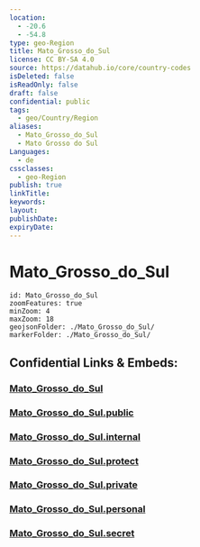```yaml
---
location:
  - -20.6
  - -54.8
type: geo-Region
title: Mato_Grosso_do_Sul
license: CC BY-SA 4.0
source: https://datahub.io/core/country-codes
isDeleted: false
isReadOnly: false
draft: false
confidential: public
tags:
  - geo/Country/Region
aliases:
  - Mato_Grosso_do_Sul
  - Mato Grosso do Sul
Languages:
  - de
cssclasses:
  - geo-Region
publish: true
linkTitle:
keywords:
layout:
publishDate:
expiryDate:
---
```


# Mato_Grosso_do_Sul

```leaflet
id: Mato_Grosso_do_Sul
zoomFeatures: true 
minZoom: 4 
maxZoom: 18
geojsonFolder: ./Mato_Grosso_do_Sul/
markerFolder: ./Mato_Grosso_do_Sul/
```


## Confidential Links & Embeds: 

### [Mato_Grosso_do_Sul](/_Standards/Earth/Continent/America~South/Brazil/states~Brazil/Mato_Grosso_do_Sul.md) 

### [Mato_Grosso_do_Sul.public](/_public/Earth/Continent/America~South/Brazil/states~Brazil/Mato_Grosso_do_Sul.public.md) 

### [Mato_Grosso_do_Sul.internal](/_internal/Earth/Continent/America~South/Brazil/states~Brazil/Mato_Grosso_do_Sul.internal.md) 

### [Mato_Grosso_do_Sul.protect](/_protect/Earth/Continent/America~South/Brazil/states~Brazil/Mato_Grosso_do_Sul.protect.md) 

### [Mato_Grosso_do_Sul.private](/_private/Earth/Continent/America~South/Brazil/states~Brazil/Mato_Grosso_do_Sul.private.md) 

### [Mato_Grosso_do_Sul.personal](/_personal/Earth/Continent/America~South/Brazil/states~Brazil/Mato_Grosso_do_Sul.personal.md) 

### [Mato_Grosso_do_Sul.secret](/_secret/Earth/Continent/America~South/Brazil/states~Brazil/Mato_Grosso_do_Sul.secret.md)


